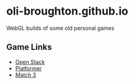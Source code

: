 # oli-broughton.github.io
WebGL builds of some old personal games

## Game Links 
* [Open Stack](https://oli-broughton.github.io/openstack/index.html)
* [Platformer](https://oli-broughton.github.io/platformer/index.html)
* [Match 3](https://oli-broughton.github.io/match3/index.html)
